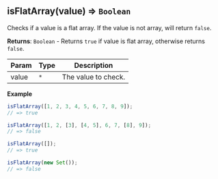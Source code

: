 <a name="isFlatArray"></a>

## isFlatArray(value) ⇒ <code>Boolean</code>
Checks if a value is a flat array. If the value is not array, will return `false`.

**Returns**: <code>Boolean</code> - Returns `true` if value is flat array, otherwise returns `false`.  

| Param | Type | Description |
| --- | --- | --- |
| value | <code>\*</code> | The value to check. |

**Example**  
```js
isFlatArray([1, 2, 3, 4, 5, 6, 7, 8, 9]);
// => true

isFlatArray([1, 2, [3], [4, 5], 6, 7, [8], 9]);
// => false

isFlatArray([]);
// => true

isFlatArray(new Set());
// => false
```
